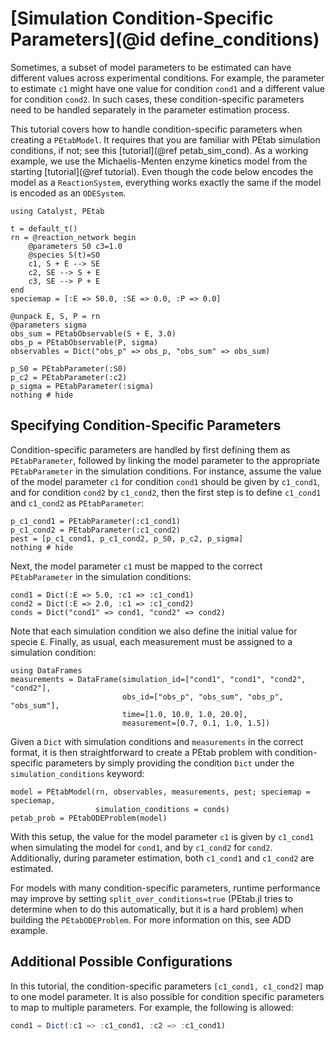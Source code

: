# [Simulation Condition-Specific Parameters](@id define_conditions)

Sometimes, a subset of model parameters to be estimated can have different values across experimental conditions. For example, the parameter to estimate `c1` might have one value for condition `cond1` and a different value for condition `cond2`. In such cases, these condition-specific parameters need to be handled separately in the parameter estimation process.

This tutorial covers how to handle condition-specific parameters when creating a `PEtabModel`. It requires that you are familiar with PEtab simulation conditions, if not; see this [tutorial](@ref petab_sim_cond). As a working example, we use the Michaelis-Menten enzyme kinetics model from the starting [tutorial](@ref tutorial). Even though the code below encodes the model as a `ReactionSystem`, everything works exactly the same if the model is encoded as an `ODESystem`.

```@example 1
using Catalyst, PEtab

t = default_t()
rn = @reaction_network begin
    @parameters S0 c3=1.0
    @species S(t)=S0
    c1, S + E --> SE
    c2, SE --> S + E
    c3, SE --> P + E
end
speciemap = [:E => 50.0, :SE => 0.0, :P => 0.0]

@unpack E, S, P = rn
@parameters sigma
obs_sum = PEtabObservable(S + E, 3.0)
obs_p = PEtabObservable(P, sigma)
observables = Dict("obs_p" => obs_p, "obs_sum" => obs_sum)

p_S0 = PEtabParameter(:S0)
p_c2 = PEtabParameter(:c2)
p_sigma = PEtabParameter(:sigma)
nothing # hide
```

## Specifying Condition-Specific Parameters

Condition-specific parameters are handled by first defining them as `PEtabParameter`, followed by linking the model parameter to the appropriate `PEtabParameter` in the simulation conditions. For instance, assume the value of the model parameter `c1` for condition `cond1` should be given by `c1_cond1`, and for condition `cond2` by `c1_cond2`, then the first step is to define `c1_cond1` and `c1_cond2` as `PEtabParameter`:

```@example 1
p_c1_cond1 = PEtabParameter(:c1_cond1)
p_c1_cond2 = PEtabParameter(:c1_cond2)
pest = [p_c1_cond1, p_c1_cond2, p_S0, p_c2, p_sigma]
nothing # hide
```

Next, the model parameter `c1` must be mapped to the correct `PEtabParameter` in the simulation conditions:

```@example 1
cond1 = Dict(:E => 5.0, :c1 => :c1_cond1)
cond2 = Dict(:E => 2.0, :c1 => :c1_cond2)
conds = Dict("cond1" => cond1, "cond2" => cond2)
```

Note that each simulation condition we also define the initial value for specie `E`. Finally, as usual, each measurement must be assigned to a simulation condition:

```@example 1; ansicolor=false
using DataFrames
measurements = DataFrame(simulation_id=["cond1", "cond1", "cond2", "cond2"],
                         obs_id=["obs_p", "obs_sum", "obs_p", "obs_sum"],
                         time=[1.0, 10.0, 1.0, 20.0],
                         measurement=[0.7, 0.1, 1.0, 1.5])
```

Given a `Dict` with simulation conditions and `measurements` in the correct format, it is then straightforward to create a PEtab problem with condition-specific parameters by simply providing the condition `Dict` under the `simulation_conditions` keyword:

```@example 1; ansicolor=false
model = PEtabModel(rn, observables, measurements, pest; speciemap = speciemap,
                   simulation_conditions = conds)
petab_prob = PEtabODEProblem(model)
```

With this setup, the value for the model parameter `c1` is given by `c1_cond1` when simulating the model for `cond1`, and by `c1_cond2` for `cond2`. Additionally, during parameter estimation, both `c1_cond1` and `c1_cond2` are estimated.

For models with many condition-specific parameters, runtime performance may improve by setting `split_over_conditions=true` (PEtab.jl tries to determine when to do this automatically, but it is a hard problem) when building the `PEtabODEProblem`. For more information on this, see ADD example.

## Additional Possible Configurations

In this tutorial, the condition-specific parameters `[c1_cond1, c1_cond2]` map to one model parameter. It is also possible for condition specific parameters to map to multiple parameters. For example, the following is allowed:

```julia
cond1 = Dict(:c1 => :c1_cond1, :c2 => :c1_cond1)
```
